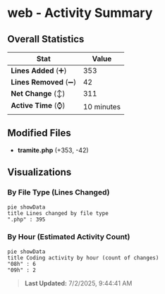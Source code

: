 # web - Activity Summary 

## Overall Statistics

| Stat                   | Value                                                             |
| ---------------------- | ----------------------------------------------------------------- |
| **Lines Added** (➕)   | 353                                          |
| **Lines Removed** (➖) | 42                                        |
| **Net Change** (↕)    | 311                |
| **Active Time** (⌚)   | 10 minutes |


## Modified Files
- **tramite.php** (+353, -42)

## Visualizations

### By File Type (Lines Changed)

```mermaid
pie showData
title Lines changed by file type
".php" : 395
```

### By Hour (Estimated Activity Count)

```mermaid
pie showData
title Coding activity by hour (count of changes)
"08h" : 6
"09h" : 2
```


> **Last Updated:** 7/2/2025, 9:44:41 AM